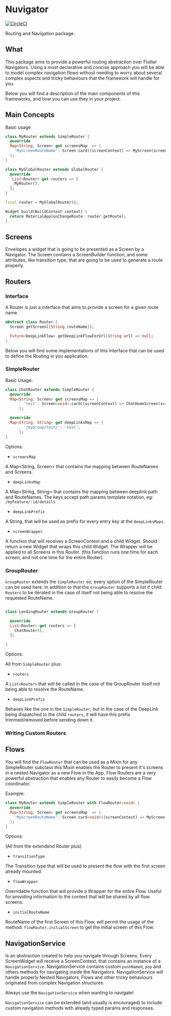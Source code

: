# Nuvigator

[![CircleCI](https://circleci.com/gh/nubank/nuvigator/tree/master.svg?style=svg&circle-token=55aa922fdac1237c4a0081776e09431213884247)](https://circleci.com/gh/nubank/nuvigator/tree/master)

Routing and Navigation package.

## What

This package aims to provide a powerful routing abstraction over Flutter
Navigators. Using a most declarative and concise approach you will be able
to model complex navigation flows without needing to worry about several
complex aspects and tricky behaviours that the framework will handle for you.

Below you will find a description of the main components of this frameworks,
and how you can use they in your project.

## Main Concepts

Basic usage

```dart
class MyRouter extends SimpleRouter {
  @override
  Map<String, Screen> get screensMap  => {
    'MyScreenRouteName': Screen.card((screenContext) => MyScreen(screenContext))
  };
}
```

```dart
class MyGlobalRouter extends GlobalRouter {
  @override
   List<Router> get routers => [
    MyRouter(),
  ];
}
```

```dart
final router = MyGlobalRouter();

Widget build(BuildContext context) {
  return MaterialApp(onChangeRoute: router.getRoute);
}
```

## Screens

Envelopes a widget that is going to be presented as a Screen by a Navigator.
The Screen contains a ScreenBuilder function, and some attributes, like transition type,
that are going to be used to generate a route properly.

## Routers

### Interface

A Router is just a interface that aims to provide a screen for a given route name.

```dart
abstract class Router {
  Screen getScreen({String routeName});

  Future<DeepLinkFlow> getDeepLinkFlowForUrl(String url) => null;
}
```

Below you will find some implementations of this Interface that can be used to define the Routing in you application.

### SimpleRouter

Basic Usage:

```dart
class ChatRouter extends SimpleRouter {
  @override
  Map<String, Screen> get screensMap => {
        'test': Screen<void>.card((screenContext) => ChatHomeScreen(screenContext)),
      };

  @override
  Map<String, String> get deepLinksMap => {
        '/myGroup/test/': 'test',
      };
}
```

Options:

- `screensMap`

A Map<String, Screen> that contains the mapping between RouteNames and Screens.

- `deepLinksMap`

A Map<String, String> that contains the mapping between deeplink path and RouteNames. The keys
accept path params template notation, eg: `/myFeature/:id/details`

- `deepLinkPrefix`

A String, that will be used as prefix for every entry key at the `deepLinksMaps`.

- `screenWrapper`

A function that will receives a ScreenContext and a child Widget. Should return a new Widget
that wraps this child Widget. The Wrapper will be applied to all Screens in this Router.
(this function runs one time for each screen, and not one time for the entire Router).


### GroupRouter

`GroupRouter` extends the `SimpleRouter` so, every option of the SimpleRouter can be used here. In addition to that
the `GroupRouter` supports a list if child `Routers` to be iterated in the case of itself not being able to resolve
the requested RouteName.

```dart

class LendingRouter extends GroupRouter {

  @override
  List<Router> get routers => [
    ChatRouter(),
  ];

}

```

Options:

All from `SimpleRouter` plus:

- `routers`

A `List<Router>` that will be called in the case of the GroupRouter itself not being able to resolve the RouteName.

- `deepLinkPrefix`

Behaves like the one in the `SimpleRouter`, but in the case of the DeepLink being dispatched to the child `routers`, it
will have this prefix trimmed/removed before sending down it.

### Writing Custom Routers

## Flows

You will find the `FlowRouter` that can be used as a Mixin for any SimpleRouter subclass
this Mixin enables the Router to present it's screens in a nested Navigator
as a new Flow in the App. Flow Routers are a very powerful abstraction
that enables any Router to easily become a Flow coordinator.

Example:

```dart
class MyRouter extends SimpleRouter with FlowRouter<void> {
  @override
  Map<String, Screen> get screensMap  => {
    'MyScreenRouteName': Screen.card<void>((screenContext) => MyScreen(screenContext))
  };
}
```

Options:

(All from the extendend Router plus)

- `transitionType`

The Transition type that will be used to present the flow with the first screen already mounted.

- `flowWrapper`

Overridable function that will provide a Wrapper for the entire Flow.
Useful for providing information to the context that will be shared by all
flow screens.

- `initialRouteName`

RouteName of the first Screen of this Flow, will permit the usage of the
method: `flowRouter.initialScreen` to get the initial screen of this Flow. 


## NavigationService

Is an abstraction created to help you navigate through Screens. Every ScreenWidget will receive a ScreenContext, that
contains an instance of a `NavigationService`. NavigationService contains custom `pushNamed`, `pop` and others methods 
for navigating inside the Navigators. NavigationService will handle properly Nested Navigators, Flows and other tricky
behaviours originated from complex Navigation structures.

Always use the `NavigationService` when wanting to navigate!

`NavigationService` can be extended (and usually is encouraged) to include custom navigation methods with already typed
params and responses. 

